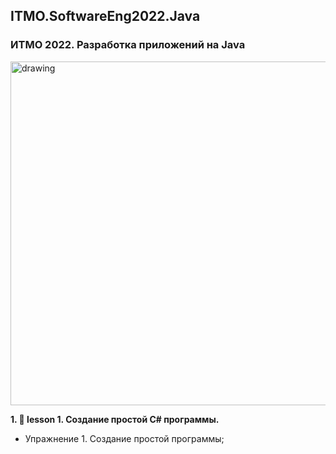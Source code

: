 ## ITMO.SoftwareEng2022.Java
### ИТМО 2022. Разработка приложений на Java
<img src="https://ie.wampi.ru/2022/10/19/Java.png" alt="drawing" width="550"/>


<strong>1. &#128194; lesson 1. Создание простой C# программы. </strong>
 
* Упражнение 1. Создание простой программы;

